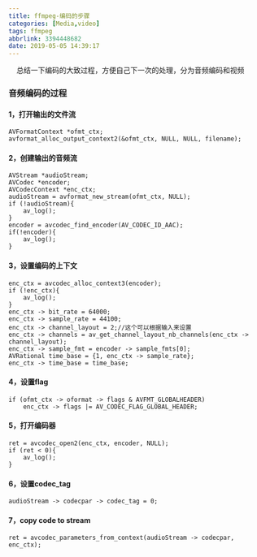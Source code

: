 ```yaml
---
title: ffmpeg-编码的步骤
categories: [Media,video]
tags: ffmpeg
abbrlink: 3394448682
date: 2019-05-05 14:39:17
---
```


&nbsp;&nbsp;&nbsp;&nbsp;总结一下编码的大致过程，方便自己下一次的处理，分为音频编码和视频

### 音频编码的过程

#### 1，打开输出的文件流
```
AVFormatContext *ofmt_ctx;
avformat_alloc_output_context2(&ofmt_ctx, NULL, NULL, filename);
```

#### 2，创建输出的音频流
```
AVStream *audioStream;
AVCodec *encoder;
AVCodecContext *enc_ctx;
audioStream = avformat_new_stream(ofmt_ctx, NULL);
if (!audioStream){
	av_log();
}
encoder = avcodec_find_encoder(AV_CODEC_ID_AAC);
if(!encoder){
	av_log();
}

```
#### 3，设置编码的上下文
```
enc_ctx = avcodec_alloc_context3(encoder);
if (!enc_ctx){
	av_log();
}
enc_ctx -> bit_rate = 64000;
enc_ctx -> sample_rate = 44100;
enc_ctx -> channel_layout = 2;//这个可以根据输入来设置
enc_ctx -> channels = av_get_channel_layout_nb_channels(enc_ctx -> channel_layout);
enc_ctx -> sample_fmt = encoder -> sample_fmts[0];
AVRational time_base = {1, enc_ctx -> sample_rate};
enc_ctx -> time_base = time_base;

```
#### 4，设置flag
```
if (ofmt_ctx -> oformat -> flags & AVFMT_GLOBALHEADER)
	enc_ctx -> flags |= AV_CODEC_FLAG_GLOBAL_HEADER;
```

#### 5，打开编码器
```
ret = avcodec_open2(enc_ctx, encoder, NULL);
if (ret < 0){
	av_log();
}
```

#### 6，设置codec_tag
```
audioStream -> codecpar -> codec_tag = 0;
```

#### 7，copy code to stream
```
ret = avcodec_parameters_from_context(audioStream -> codecpar, enc_ctx);
```
